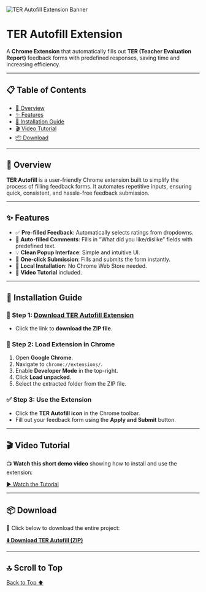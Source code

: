![TER Autofill Extension Banner](https://github.com/user-attachments/assets/21f63b76-6959-43ff-bb58-166f87dc6c4d)

# TER Autofill Extension

A **Chrome Extension** that automatically fills out **TER (Teacher Evaluation Report)** feedback forms with predefined responses, saving time and increasing efficiency.

---

## 📋 Table of Contents
- [📌 Overview](#-overview)
- [✨ Features](#-features)
- [🧰 Installation Guide](#-installation-guide)
- [🎬 Video Tutorial](#-video-tutorial)
- [📦 Download](#-download)

---

## 📌 Overview
**TER Autofill** is a user-friendly Chrome extension built to simplify the process of filling feedback forms. It automates repetitive inputs, ensuring quick, consistent, and hassle-free feedback submission.

---

## ✨ Features
- ✅ **Pre-filled Feedback**: Automatically selects ratings from dropdowns.
- 📝 **Auto-filled Comments**: Fills in “What did you like/dislike” fields with predefined text.
- 💡 **Clean Popup Interface**: Simple and intuitive UI.
- 🚀 **One-click Submission**: Fills and submits the form instantly.
- 📁 **Local Installation**: No Chrome Web Store needed.
- 🎥 **Video Tutorial** included.

---

## 🧰 Installation Guide

### 🔽 Step 1: [Download TER Autofill Extension](https://github.com/ikramuzzaman455173/TER-Autofill-Chrome-Extension/raw/main/ter_autofill.zip)
- Click the link to **download the ZIP file**.

### 📂 Step 2: Load Extension in Chrome
1. Open **Google Chrome**.
2. Navigate to `chrome://extensions/`.
3. Enable **Developer Mode** in the top-right.
4. Click **Load unpacked**.
5. Select the extracted folder from the ZIP file.

### ✅ Step 3: Use the Extension
- Click the **TER Autofill icon** in the Chrome toolbar.
- Fill out your feedback form using the **Apply and Submit** button.

---

## 🎬 Video Tutorial
📺 **Watch this short demo video** showing how to install and use the extension:

[▶️ Watch the Tutorial](https://github.com/user-attachments/assets/e4def782-25dc-4217-8f55-166433b63680)

---

## 📦 Download
🎯 Click below to download the entire project:

[**⬇️ Download TER Autofill (ZIP)**](https://github.com/ikramuzzaman455173/TER-Autofill-Chrome-Extension/raw/main/ter_autofill.zip)

---

## 🔝 Scroll to Top
[Back to Top ⬆️](#ter-autofill-extension)
